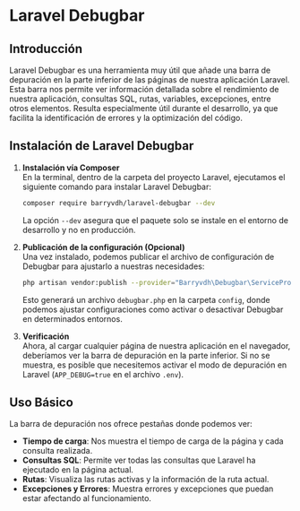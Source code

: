 # Laravel Debugbar

## Introducción

Laravel Debugbar es una herramienta muy útil que añade una barra de depuración en la parte inferior de las páginas de nuestra aplicación Laravel. Esta barra nos permite ver información detallada sobre el rendimiento de nuestra aplicación, consultas SQL, rutas, variables, excepciones, entre otros elementos. Resulta especialmente útil durante el desarrollo, ya que facilita la identificación de errores y la optimización del código.

## **Instalación de Laravel Debugbar**

1.  **Instalación vía Composer**\
    En la terminal, dentro de la carpeta del proyecto Laravel, ejecutamos el siguiente comando para instalar Laravel Debugbar:

    ```bash
    composer require barryvdh/laravel-debugbar --dev
    ```

    La opción `--dev` asegura que el paquete solo se instale en el entorno de desarrollo y no en producción.
2.  **Publicación de la configuración (Opcional)**\
    Una vez instalado, podemos publicar el archivo de configuración de Debugbar para ajustarlo a nuestras necesidades:

    ```bash
    php artisan vendor:publish --provider="Barryvdh\Debugbar\ServiceProvider"
    ```

    Esto generará un archivo `debugbar.php` en la carpeta `config`, donde podemos ajustar configuraciones como activar o desactivar Debugbar en determinados entornos.
3. **Verificación**\
   Ahora, al cargar cualquier página de nuestra aplicación en el navegador, deberíamos ver la barra de depuración en la parte inferior. Si no se muestra, es posible que necesitemos activar el modo de depuración en Laravel (`APP_DEBUG=true` en el archivo `.env`).

## **Uso Básico**

La barra de depuración nos ofrece pestañas donde podemos ver:

* **Tiempo de carga**: Nos muestra el tiempo de carga de la página y cada consulta realizada.
* **Consultas SQL**: Permite ver todas las consultas que Laravel ha ejecutado en la página actual.
* **Rutas**: Visualiza las rutas activas y la información de la ruta actual.
* **Excepciones y Errores**: Muestra errores y excepciones que puedan estar afectando al funcionamiento.

